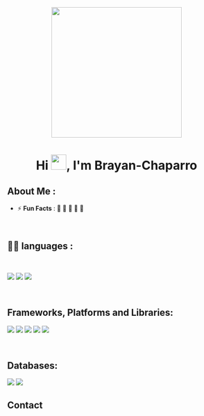 <div align="center" width="50">
    <img alt="" src="#" width="300"/>
</div>
<h1 align="center">Hi <img src="https://media.giphy.com/media/hvRJCLFzcasrR4ia7z/giphy.gif" width="35">, I'm Brayan-Chaparro</h1>


## About Me :


- ⚡ **Fun Facts** : 🍕 🏉 🏏 🎥 🚞

<br>



##  🧑‍💻 languages :
<br>


<img src="https://img.shields.io/badge/html5-%23E34F26.svg?style=for-the-badge&logo=html5&logoColor=white"/>  <img src="https://img.shields.io/badge/css3-%231572B6.svg?style=for-the-badge&logo=css3&logoColor=white"/> 
<img src="https://img.shields.io/badge/javascript-%23323330.svg?style=for-the-badge&logo=javascript&logoColor=%23F7DF1E"/>


<br>

## Frameworks, Platforms and Libraries:

<img src="https://img.shields.io/badge/vuejs-%2335495e.svg?style=for-the-badge&logo=vuedotjs&logoColor=%234FC08D)"/> <img src="https://img.shields.io/badge/vite-%23646CFF.svg?style=for-the-badge&logo=vite&logoColor=white"/> 
<img src="https://img.shields.io/badge/tailwindcss-%2338B2AC.svg?style=for-the-badge&logo=tailwind-css&logoColor=white"/> <img src="https://img.shields.io/badge/bootstrap-%238511FA.svg?style=for-the-badge&logo=bootstrap&logoColor=white"/>
<img src="https://img.shields.io/badge/NPM-%23CB3837.svg?style=for-the-badge&logo=npm&logoColor=white"/>  

<br>

## Databases:
<img src="https://img.shields.io/badge/firebase-a08021?style=for-the-badge&logo=firebase&logoColor=ffcd34"/> <img src="https://img.shields.io/badge/MongoDB-%234ea94b.svg?style=for-the-badge&logo=mongodb&logoColor=white"/> 

## Contact

<br>





